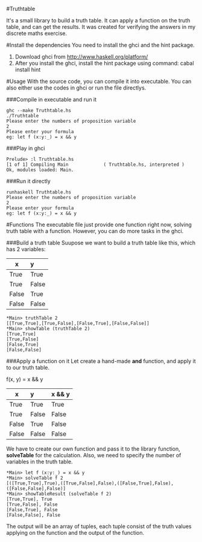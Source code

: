 #Truthtable

It's a small library to build a truth table. It can apply a function on the truth table, and can get the results. It was created for verifying the answers in my discrete maths exercise.

#Install the dependencies
You need to install the ghci and the hint package.

1. Download ghci from http://www.haskell.org/platform/
2. After you install the ghci, install the hint package using command: cabal install hint

#Usage
With the source code, you can compile it into executable. You can also either use the codes in ghci or run the file directlys.


###Compile in executable and run it

    ghc --make Truthtable.hs
    ./Truthtable
    Please enter the numbers of proposition variable
    2
    Please enter your formula
    eg: let f (x:y:_) = x && y
    
###Play in ghci

    Prelude> :l Truthtable.hs 
    [1 of 1] Compiling Main             ( Truthtable.hs, interpreted )
    Ok, modules loaded: Main.
    
###Run it directly

    runhaskell Truthtable.hs 
    Please enter the numbers of proposition variable
    2
    Please enter your formula
    eg: let f (x:y:_) = x && y

#Functions
The executable file just provide one function right now, solving truth table with a function. However, you can do more tasks in the ghci.

###Build a truth table
Suupose we want to build a truth table like this, which has 2 variables:

| x        | y       | 
| -------- |:--------| 
| True     | True    | 
| True     | False   | 
| False    | True    | 
| False    | False   | 

    *Main> truthTable 2
    [[True,True],[True,False],[False,True],[False,False]]
    *Main> showTable (truthTable 2)
    [True,True]
    [True,False]
    [False,True]
    [False,False]

###Apply a function on it
Let create a hand-made **and** function, and apply it to our truth table.

f(x, y) = x && y

| x        | y       | x && y |
| -------- |:--------|--------|
| True     | True    | True   | 
| True     | False   | False  |
| False    | True    | False  |
| False    | False   | False  |


We have to create our own function and pass it to the library function, **solveTable** for the calculation. Also, we need to specify the number of variables in the truth table.

    *Main> let f (x:y:_) = x && y
    *Main> solveTable f 2
    [([True,True],True),([True,False],False),([False,True],False),([False,False],False)]
    *Main> showTableResult (solveTable f 2)
    [True,True], True
    [True,False], False
    [False,True], False
    [False,False], False


The output will be an array of tuples, each tuple consist of the truth values applying on the function and the output of the function.
